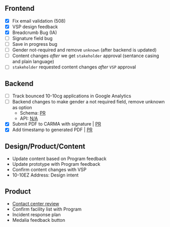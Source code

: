 ## Frontend
- [x] Fix email validation (508)
- [x] VSP design feedback
- [x] Breadcrumb Bug (IA)
- [ ] Signature field bug
- [ ] Save in progress bug
- [ ] Gender not-required and remove `unknown` (after backend is updated)
- [ ] Content changes *after* we get `stakeholder` approval (sentance casing and plain language)
- [ ] `stakeholder` requested content changes *after* `VSP` approval

## Backend
- [ ] Track bounced 10-10cg applications in Google Analytics
- [ ] Backend changes to make gender a not required field, remove unknown as option
  - Schema: [PR](https://github.com/department-of-veterans-affairs/vets-json-schema/pull/486)
  - API:    [N/A]()
- [x] Submit PDF to CARMA with signature  | [PR](https://github.com/department-of-veterans-affairs/vets-api/pull/4759)
- [x] Add timestamp to generated PDF | [PR](https://github.com/department-of-veterans-affairs/vets-api/pull/4759)

## Design/Product/Content
- Update content based on Program feedback
- Update prototype with Program feedback
- Confirm content changes with VSP
- 10-10EZ Address: Design intent

## Product
- [Contact center review](https://github.com/department-of-veterans-affairs/va.gov-team/issues/12748)
- Confirm facility list with Program	
- Incident response plan
- Medalia feedback button
